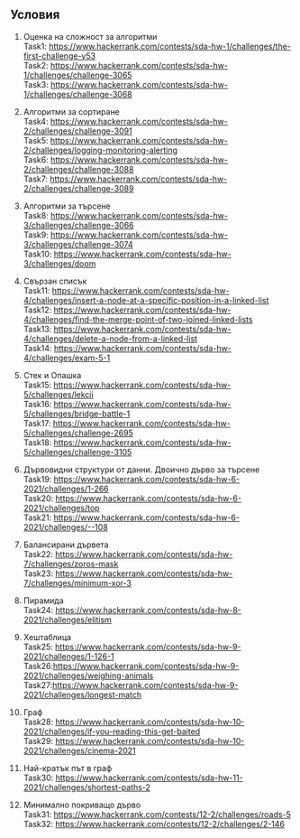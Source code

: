 ##  Условия    
1. Оценка на сложност за алгоритми   
Task1: https://www.hackerrank.com/contests/sda-hw-1/challenges/the-first-challenge-v53   
Task2: https://www.hackerrank.com/contests/sda-hw-1/challenges/challenge-3065   
Task3: https://www.hackerrank.com/contests/sda-hw-1/challenges/challenge-3068

2. Алгоритми за сортиране   
Task4: https://www.hackerrank.com/contests/sda-hw-2/challenges/challenge-3091   
Task5: https://www.hackerrank.com/contests/sda-hw-2/challenges/logging-monitoring-alerting   
Task6: https://www.hackerrank.com/contests/sda-hw-2/challenges/challenge-3088   
Task7: https://www.hackerrank.com/contests/sda-hw-2/challenges/challenge-3089

3. Алгоритми за търсене    
Task8: https://www.hackerrank.com/contests/sda-hw-3/challenges/challenge-3066    
Task9: https://www.hackerrank.com/contests/sda-hw-3/challenges/challenge-3074    
Task10: https://www.hackerrank.com/contests/sda-hw-3/challenges/doom

4. Свързан списък    
Task11: https://www.hackerrank.com/contests/sda-hw-4/challenges/insert-a-node-at-a-specific-position-in-a-linked-list   
Task12: https://www.hackerrank.com/contests/sda-hw-4/challenges/find-the-merge-point-of-two-joined-linked-lists   
Task13: https://www.hackerrank.com/contests/sda-hw-4/challenges/delete-a-node-from-a-linked-list   
Task14: https://www.hackerrank.com/contests/sda-hw-4/challenges/exam-5-1

5. Стек и Опашка    
Task15: https://www.hackerrank.com/contests/sda-hw-5/challenges/lekcii   
Task16: https://www.hackerrank.com/contests/sda-hw-5/challenges/bridge-battle-1   
Task17: https://www.hackerrank.com/contests/sda-hw-5/challenges/challenge-2695   
Task18: https://www.hackerrank.com/contests/sda-hw-5/challenges/challenge-3105

6. Дървовидни структури от данни. Двоично дърво за търсене   
Task19: https://www.hackerrank.com/contests/sda-hw-6-2021/challenges/1-266   
Task20: https://www.hackerrank.com/contests/sda-hw-6-2021/challenges/top   
Task21: https://www.hackerrank.com/contests/sda-hw-6-2021/challenges/--108

7. Балансирани дървета    
Task22: https://www.hackerrank.com/contests/sda-hw-7/challenges/zoros-mask   
Task23: https://www.hackerrank.com/contests/sda-hw-7/challenges/minimum-xor-3

8. Пирамида    
Task24: https://www.hackerrank.com/contests/sda-hw-8-2021/challenges/elitism

9. Хештаблица    
Task25: https://www.hackerrank.com/contests/sda-hw-9-2021/challenges/1-126-1   
Task26:https://www.hackerrank.com/contests/sda-hw-9-2021/challenges/weighing-animals    
Task27:https://www.hackerrank.com/contests/sda-hw-9-2021/challenges/longest-match

10. Граф   
Task28: https://www.hackerrank.com/contests/sda-hw-10-2021/challenges/if-you-reading-this-get-baited    
Task29: https://www.hackerrank.com/contests/sda-hw-10-2021/challenges/cinema-2021

11. Най-кратък път в граф   
Task30: https://www.hackerrank.com/contests/sda-hw-11-2021/challenges/shortest-paths-2

12. Минимално покриващо дърво    
Task31: https://www.hackerrank.com/contests/12-2/challenges/roads-5   
Task32: https://www.hackerrank.com/contests/12-2/challenges/2-146
